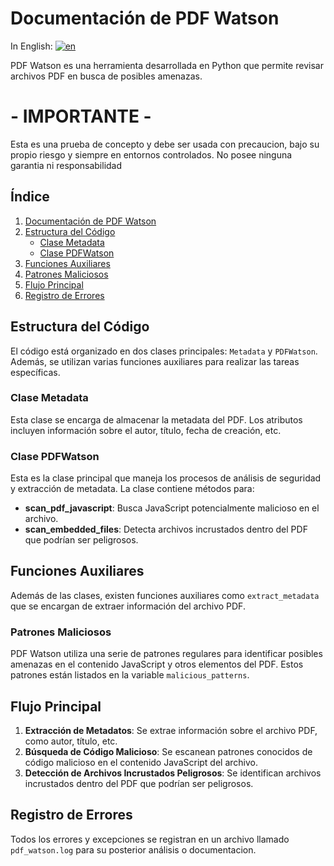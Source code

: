 ﻿# Documentación de PDF Watson

In English: 
[![en](https://img.shields.io/badge/lang-en-red.svg)](documentation.en.md)

PDF Watson es una herramienta desarrollada en Python que permite revisar archivos PDF en busca de posibles amenazas.

# - IMPORTANTE -
Esta es una prueba de concepto y debe ser usada con precaucion, bajo su propio riesgo y siempre en entornos controlados. No posee ninguna garantia ni responsabilidad

## Índice

1. [Documentación de PDF Watson](#documentación-de-pdf-watson)
2. [Estructura del Código](#estructura-del-código)
   - [Clase Metadata](#clase-metadata)
   - [Clase PDFWatson](#clase-pdfwatson)
3. [Funciones Auxiliares](#funciones-auxiliares)
4. [Patrones Maliciosos](#patrones-maliciosos)
5. [Flujo Principal](#flujo-principal)
6. [Registro de Errores](#registro-de-errores)


## Estructura del Código

El código está organizado en dos clases principales: `Metadata` y `PDFWatson`. Además, se utilizan varias funciones auxiliares para realizar las tareas específicas.

### Clase Metadata
Esta clase se encarga de almacenar la metadata del PDF. Los atributos incluyen información sobre el autor, título, fecha de creación, etc.

### Clase PDFWatson
Esta es la clase principal que maneja los procesos de análisis de seguridad y extracción de metadata. La clase contiene métodos para:
- **scan_pdf_javascript**: Busca JavaScript potencialmente malicioso en el archivo.
- **scan_embedded_files**: Detecta archivos incrustados dentro del PDF que podrían ser peligrosos.

## Funciones Auxiliares
Además de las clases, existen funciones auxiliares como `extract_metadata` que se encargan de extraer información del archivo PDF.

### Patrones Maliciosos
PDF Watson utiliza una serie de patrones regulares para identificar posibles amenazas en el contenido JavaScript y otros elementos del PDF. Estos patrones están listados en la variable `malicious_patterns`.

## Flujo Principal

1. **Extracción de Metadatos**: Se extrae información sobre el archivo PDF, como autor, título, etc.
2. **Búsqueda de Código Malicioso**: Se escanean patrones conocidos de código malicioso en el contenido JavaScript del archivo.
3. **Detección de Archivos Incrustados Peligrosos**: Se identifican archivos incrustados dentro del PDF que podrían ser peligrosos.


## Registro de Errores
Todos los errores y excepciones se registran en un archivo llamado `pdf_watson.log` para su posterior análisis o documentacion.